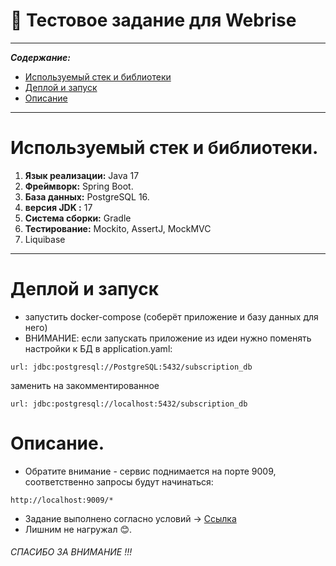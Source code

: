 # 🚀 Тестовое задание для Webrise

---
___Содержание:___
- [Используемый стек и библиотеки](#используемый-стек-и-библиотеки)
- [Деплой и запуск](#деплой-и-запуск)
- [Описание](#описание)
___     

# Используемый стек и библиотеки.
1. **Язык реализации:** Java 17
2. **Фреймворк:** Spring Boot.
3. **База данных:**  PostgreSQL 16.
4. **версия JDK :** 17
5. **Система сборки:** Gradle
6. **Тестирование:** Mockito, AssertJ, MockMVC
7. Liquibase
___

# Деплой и запуск
- запустить docker-compose (соберёт приложение и базу данных для него)
- ВНИМАНИЕ: если запускать приложение из идеи нужно поменять настройки к БД в application.yaml: 
~~~
url: jdbc:postgresql://PostgreSQL:5432/subscription_db
~~~
заменить на закомментированное
~~~
url: jdbc:postgresql://localhost:5432/subscription_db
~~~

# Описание.
- Обратите внимание - сервис поднимается на порте 9009, соответственно запросы будут начинаться:
~~~
http://localhost:9009/*
~~~
- Задание выполнено согласно условий -> [Ссылка](https://disk.yandex.ru/d/ebEt5pUu9exEgw.)
- Лишним не нагружал 😊.

###### CПАСИБО ЗА ВНИМАНИЕ !!!
